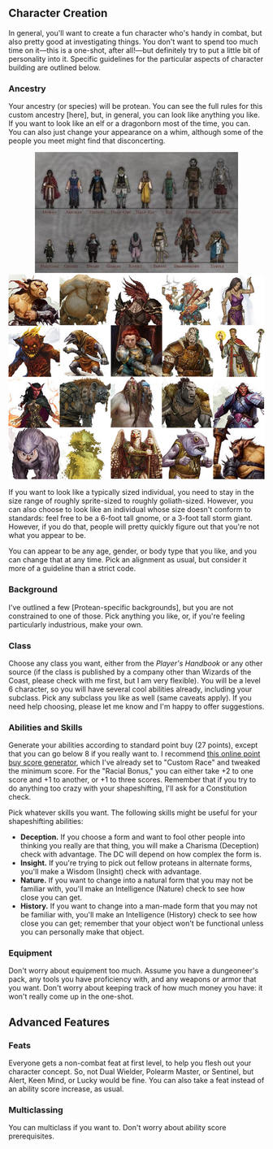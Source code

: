 ## Character Creation

In general, you'll want to create a fun character who's handy in combat, but also pretty good at
investigating things.  You don't want to spend too much time on it&#65279;—this is a one-shot, after
all!&#65279;—but definitely try to put a little bit of personality into it.  Specific guidelines for
the particular aspects of character building are outlined below.

### Ancestry

Your ancestry (or species) will be protean.  You can see the full rules for this custom ancestry
[here], but, in general, you can look like anything you like.  If you want to look like an elf or a
dragonborn most of the time, you can.  You can also just change your appearance on a whim, although
some of the people you meet might find that disconcerting.

<center> <img src="standard-ancestries.jpeg"> <img src="exotic-ancestries.png"> </center>

If you want to look like a typically sized individual, you need to stay in the size range of roughly
sprite-sized to roughly goliath-sized.  However, you can also choose to look like an individual
whose size doesn't conform to standards: feel free to be a 6-foot tall gnome, or a 3-foot tall storm
giant.  However, if you do that, people will pretty quickly figure out that you're not what  you
appear to be.

You can appear to be any age, gender, or body type that you like, and you can change that at any
time.  Pick an alignment as usual, but consider it more of a guideline than a strict code.

### Background

I've outlined a few [Protean-specific backgrounds], but you are not constrained to one of those.
Pick anything you like, or, if you're feeling particularly industrious, make your own.

### Class

Choose any class you want, either from the _Player's Handbook_ or any other source (if the class is
published by a company other than Wizards of the Coast, please check with me first, but I am very
flexible).  You will be a level 6 character, so you will have several cool abilities already,
including your subclass.  Pick any subclass you like as well (same caveats apply).  If you need help
choosing, please let me know and I'm happy to offer suggestions.

### Abilities and Skills

Generate your abilities according to standard point buy (27 points), except that you can go below 8
if you really want to.  I recommend [this online point buy score generator][CD], which I've already
set to "Custom Race" and tweaked the minimum score.  For the "Racial Bonus," you can either take +2
to one score and +1 to another, or +1 to three scores.  Remember that if you try to do anything too
crazy with your shapeshifting, I'll ask for a Constitution check.

Pick whatever skills you want.  The following skills might be useful for your shapeshifting abilities:
* **Deception.** If you choose a form and want to fool other people into thinking you really are
  that thing, you will make a Charisma (Deception) check with advantage.  The DC will depend on how
  complex the form is.
* **Insight.** If you're trying to pick out fellow proteans in alternate forms, you'll make a Wisdom
  (Insight) check with advantage.
* **Nature.** If you want to change into a natural form that you may not be familiar with, you'll
  make an Intelligence (Nature) check to see how close you can get.
* **History.** If you want to change into a man-made form that you may not be familiar with, you'll
  make an Intelligence (History) check to see how close you can get; remember that your object won't
  be functional unless you can personally make that object.

### Equipment

Don't worry about equipment too much.  Assume you have a dungeoneer's pack, any tools you have
proficiency with, and any weapons or armor that you want.  Don't worry about keeping track of how
much money you have: it won't really come up in the one-shot.

## Advanced Features

### Feats

Everyone gets a non-combat feat at first level, to help you flesh out your character concept.  So,
not Dual Wielder, Polearm Master, or Sentinel, but Alert, Keen Mind, or Lucky would be fine.  You
can also take a feat instead of an ability score increase, as usual.

### Multiclassing

You can multiclass if you want to.  Don't worry about ability score prerequisites.



[CD]: https://chicken-dinner.com/5e/5e-point-buy.html#customrace&NA&8&8&8&8&8&8&0&0&27&15&6&19&15&12&9&7&5&4&3&2&1&0&1&2&4&6&9&4&4&4&4&4&4
